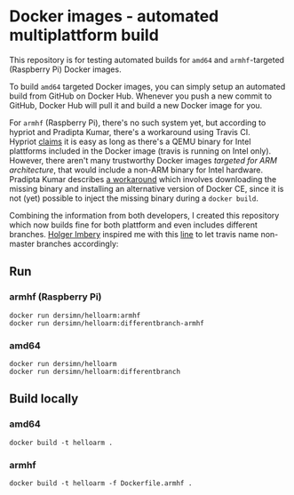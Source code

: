 # Docker images - automated multiplattform build

This repository is for testing automated builds for `amd64` and `armhf`-targeted (Raspberry Pi) Docker images.  

To build `amd64` targeted Docker images, you can simply setup an automated build from GitHub on Docker Hub. Whenever you push a new commit to GitHub, Docker Hub will pull it and build a new Docker image for you.

For `armhf` (Raspberry Pi), there's no such system yet, but according to hypriot and Pradipta Kumar, there's a workaround using Travis CI.  
Hypriot [claims][1] it is easy as long as there's a QEMU binary for Intel plattforms included in the Docker image (travis is running on Intel only). However, there aren't many trustworthy Docker images _targeted for ARM architecture_, that would include a non-ARM binary for Intel hardware.  
Pradipta Kumar describes [a workaround][2] which involves downloading the missing binary and installing an alternative version of Docker CE, since it is not (yet) possible to inject the missing binary during a `docker build`.

Combining the information from both developers, I created this repository which now builds fine for both plattform and even includes different branches. [Holger Imbery](https://github.com/holgerimbery) inspired me with this [line][3] to let travis name non-master branches accordingly:

## Run

### armhf (Raspberry Pi)

	docker run dersimn/helloarm:armhf
	docker run dersimn/helloarm:differentbranch-armhf

### amd64

	docker run dersimn/helloarm
	docker run dersimn/helloarm:differentbranch

## Build locally

### amd64

	docker build -t helloarm .

### armhf

	docker build -t helloarm -f Dockerfile.armhf .

[1]: https://blog.hypriot.com/post/setup-simple-ci-pipeline-for-arm-images/ 
[2]: https://developer.ibm.com/linuxonpower/2017/07/28/travis-multi-architecture-ci-workflow/
[3]: https://github.com/hobbyquaker/hm2mqtt.js/blob/10c5a62013b9beb4341e4239e7e85fea92f54581/.travis.yml#L28
